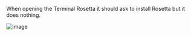 When opening the Terminal Rosetta it should ask to install Rosetta but it does nothing.

![image](https://user-images.githubusercontent.com/45776359/114376583-1d8cdf00-9b5c-11eb-940d-6ca9e88e523c.png)
